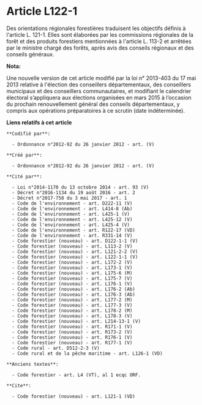 # Article L122-1

Des orientations régionales forestières traduisent les objectifs définis à l'article L. 121-1. Elles sont élaborées par les
commissions régionales de la forêt et des produits forestiers mentionnées à l'article L. 113-2 et arrêtées par le ministre
chargé des forêts, après avis des conseils régionaux et des conseils généraux.

**Nota:**

Une nouvelle version de cet article modifié par la loi n° 2013-403 du 17 mai 2013 relative à l'élection des conseillers
départementaux, des conseillers municipaux et des conseillers communautaires, et modifiant le calendrier électoral
s’appliquera aux élections organisées en mars 2015 à l’occasion du prochain renouvellement général des conseils
départementaux, y compris aux opérations préparatoires à ce scrutin (date indéterminée).

**Liens relatifs à cet article**

	**Codifié par**:

	  - Ordonnance n°2012-92 du 26 janvier 2012 - art. (V)

	**Créé par**:

	  - Ordonnance n°2012-92 du 26 janvier 2012 - art. (V)

	**Cité par**:

	  - Loi n°2014-1170 du 13 octobre 2014 - art. 93 (V)
	  - Décret n°2016-1134 du 19 août 2016 - art. 2
	  - Décret n°2017-758 du 3 mai 2017 - art. 1
	  - Code de l'environnement - art. D222-11 (V)
	  - Code de l'environnement - art. L414-8 (Ab)
	  - Code de l'environnement - art. L425-1 (V)
	  - Code de l'environnement - art. L425-12 (V)
	  - Code de l'environnement - art. L425-4 (V)
	  - Code de l'environnement - art. R122-17 (VD)
	  - Code de l'environnement - art. R331-14 (V)
	  - Code forestier (nouveau) - art. D122-1-1 (V)
	  - Code forestier (nouveau) - art. L113-2 (V)
	  - Code forestier (nouveau) - art. L121-2-2 (V)
	  - Code forestier (nouveau) - art. L122-1-1 (V)
	  - Code forestier (nouveau) - art. L172-2 (V)
	  - Code forestier (nouveau) - art. L173-1 (V)
	  - Code forestier (nouveau) - art. L175-6 (M)
	  - Code forestier (nouveau) - art. L175-7 (V)
	  - Code forestier (nouveau) - art. L176-1 (V)
	  - Code forestier (nouveau) - art. L176-2 (Ab)
	  - Code forestier (nouveau) - art. L176-3 (Ab)
	  - Code forestier (nouveau) - art. L177-2 (M)
	  - Code forestier (nouveau) - art. L177-3 (V)
	  - Code forestier (nouveau) - art. L178-2 (M)
	  - Code forestier (nouveau) - art. L178-3 (V)
	  - Code forestier (nouveau) - art. L214-13-1 (V)
	  - Code forestier (nouveau) - art. R171-1 (V)
	  - Code forestier (nouveau) - art. R173-2 (V)
	  - Code forestier (nouveau) - art. R176-1 (V)
	  - Code forestier (nouveau) - art. R177-1 (V)
	  - Code rural - art. D512-2-3 (V)
	  - Code rural et de la pêche maritime - art. L126-1 (VD)

	**Anciens textes**:

	  - Code forestier - art. L4 (VT), al 1 ecqc ORF.

	**Cite**:

	  - Code forestier (nouveau) - art. L121-1 (VD)
